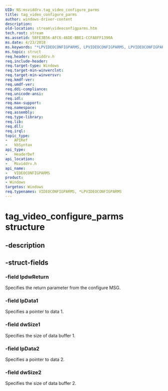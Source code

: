 ```yaml
---
UID: NS:msviddrv.tag_video_configure_parms
title: tag_video_configure_parms
author: windows-driver-content
description: 
old-location: stream\videoconfigparms.htm
tech.root: stream
ms.assetid: 58FE3B56-AFC6-46DE-BBE1-CCFA8FF1390A
ms.date: 4/23/2018
ms.keywords: "*LPVIDEOCONFIGPARMS, LPVIDEOCONFIGPARMS, LPVIDEOCONFIGPARMS structure pointer [Streaming Media Devices], VIDEOCONFIGPARMS, VIDEOCONFIGPARMS structure [Streaming Media Devices], msviddrv/LPVIDEOCONFIGPARMS, msviddrv/VIDEOCONFIGPARMS, stream.videoconfigparms, tag_video_configure_parms"
ms.topic: struct
req.header: msviddrv.h
req.include-header: 
req.target-type: Windows
req.target-min-winverclnt: 
req.target-min-winversvr: 
req.kmdf-ver: 
req.umdf-ver: 
req.ddi-compliance: 
req.unicode-ansi: 
req.idl: 
req.max-support: 
req.namespace: 
req.assembly: 
req.type-library: 
req.lib: 
req.dll: 
req.irql: 
topic_type:
-	APIRef
-	kbSyntax
api_type:
-	HeaderDef
api_location:
-	Msviddrv.h
api_name:
-	VIDEOCONFIGPARMS
product:
- Windows
targetos: Windows
req.typenames: VIDEOCONFIGPARMS, *LPVIDEOCONFIGPARMS
---
```


# tag_video_configure_parms structure


## -description





## -struct-fields




### -field lpdwReturn

Specifies the return parameter from the configure MSG.


### -field lpData1

Specifies a pointer to data 1.


### -field dwSize1

Specifies the size of data buffer 1.


### -field lpData2

Specifies a pointer to data 2.


### -field dwSize2

Specifies the size of data buffer 2.

